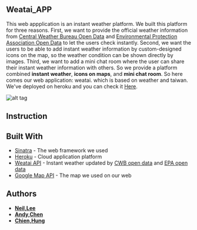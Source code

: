 ## Weatai_APP
This web appplication is an instant weather platform. We built this platform for three reasons. First, we want to provide the official weather information from [Central Weather Bureau Open Data](http://opendata.cwb.gov.tw/about) and [Environmental Protection Association Open Data](http://opendata.epa.gov.tw/) to let the users check instantly. Second, we want the users to be able to add instant weather information by custom-designed icons on the map, so the weather condition can be shown directly by images. Third, we want to add a mini chat room where the user can share their instant weather information with others. So we provide a platform combined **instant weather**, **icons on maps**, and **mini chat room**. So here comes our web application: weatai. which is based on weather and taiwan.
We've deployed on heroku and you can check it [Here](https://weatai.herokuapp.com/).

![alt tag](https://raw.githubusercontent.com/soainfinite888/weatai_app/public/img/homepage.PNG)

## Instruction

## Built With

* [Sinatra](https://github.com/sinatra/sinatra) - The web framework we used
* [Heroku](https://www.heroku.com/) - Cloud application platform
* [Weatai API](https://github.com/soainfinite888/weatai_webAPI/tree/merge) - Instant weather updated by [CWB open data](http://opendata.cwb.gov.tw/about) and [EPA open data](http://opendata.epa.gov.tw/)
* [Google Map API](https://enterprise.google.com/intl/zh-TW/maps/products/mapsapi.html?utm_source=cpc&utm_medium=google&utm_campaign=2016-geo-japac-endor-gmedia-search-nthasia-&utm_content=tw%7Czh%7Cdt%7C1001879%7Chv%7Cbk%7Cbrand%7C%7Clp_api&utm_term=google%20map%20api&creative=145281954127&gclid=CjwKEAiA2OzDBRCdqIyIqYaaqQoSJABeJZdiy6pEoIBlZn19AHBnP9mzaUTQA2bjlUkUxbDrY87JBRoC08_w_wcB) - The map we used on our web


## Authors

* **[Neil,Lee](https://github.com/Neilxx)**
* **[Andy,Chen](https://github.com/youyotsu)**
* **[Chien,Hung](https://github.com/chiachienhung)**

